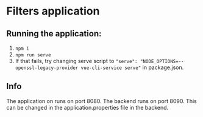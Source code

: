 # Filters application

## Running the application:
1) ``npm i``
2) ``npm run serve``
3) If that fails, try changing serve script to ``"serve": "NODE_OPTIONS=--openssl-legacy-provider vue-cli-service serve"`` in package.json.

## Info
The application on runs on port 8080.
The backend runs on port 8090. This can be changed in the application.properties file in the backend.
